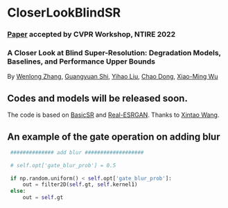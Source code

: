 # CloserLookBlindSR
### [Paper](https://arxiv.org/pdf/2205.04910.pdf) accepted by CVPR Workshop, NTIRE 2022

### A Closer Look at Blind Super-Resolution: Degradation Models, Baselines, and Performance Upper Bounds


 By [Wenlong Zhang](https://wenlongzhang0517.github.io/), [Guangyuan Shi](https://scholar.google.com/citations?user=fL_osukAAAAJ&hl=en), [Yihao Liu](http://xpixel.group/2010/03/29/yihaoliu.html), [Chao Dong](https://scholar.google.com.hk/citations?user=OSDCB0UAAAAJ&hl=en), [Xiao-Ming Wu](http://www4.comp.polyu.edu.hk/~csxmwu/)
 
## Codes and models will be released soon.
The code is based on [BasicSR](https://github.com/XPixelGroup/BasicSR) and [Real-ESRGAN](https://github.com/xinntao/Real-ESRGAN). Thanks to [Xintao Wang](https://xinntao.github.io/).
## An example of the gate operation on adding blur

```python
 ############## add blur ################### 
 
 # self.opt['gate_blur_prob'] = 0.5
 
 if np.random.uniform() < self.opt['gate_blur_prob']:
     out = filter2D(self.gt, self.kernel1)
 else:
     out = self.gt
```


